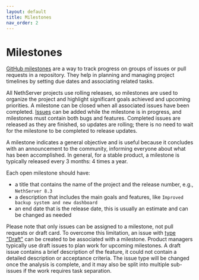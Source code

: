 ```yaml
---
layout: default
title: Milestones
nav_order: 2
---
```


# Milestones

[GitHub milestones](https://docs.github.com/en/issues/using-labels-and-milestones-to-track-work/about-milestones) are a way to track progress on groups of issues or pull requests in a repository. They help in planning and managing project timelines by setting due dates and associating related tasks.

All NethServer projects use rolling releases, so milestones are used to organize the project and highlight significant goals achieved and upcoming priorities.
A milestone can be closed when all associated issues have been completed.
[Issues](/issues) can be added while the milestone is in progress, and milestones must contain both bugs and features.
Completed issues are released as they are finished, so updates are rolling; there is no need to wait for the milestone to be completed to release updates.

A milestone indicates a general objective and is useful because it concludes with an announcement to the community, informing everyone about what has been accomplished.
In general, for a stable product, a milestone is typically released every 3 months: 4 times a year.

Each open milestone should have:
- a title that contains the name of the project and the release number, e.g., `NethServer 8.3`
- a description that includes the main goals and features, like `Improved backup system and new dashboard`
- an end date that is the release date, this is usually an estimate and can be changed as needed

Please note that only issues can be assigned to a milestone, not pull requests or draft card.
To overcome this limitation, an issue with [type "Draft"](/issues/#issue-types) can be created to be associated with a milestone.
Product managers typically use draft issues to plan work for upcoming milestones.
A draft issue contains a brief description of the feature, it could not contain a detailed description or acceptance criteria.
The issue type will be changed once the analysis is complete, and it may also be split into multiple sub-issues if the work requires task separation.
